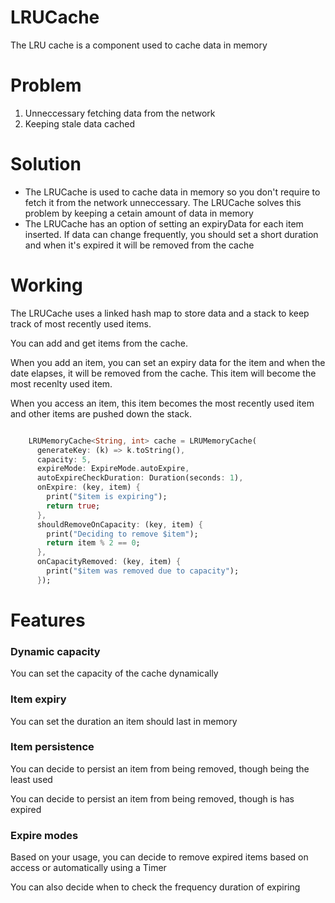 # LRUCache
The LRU cache is a component used to cache data in memory

# Problem
1. Unneccessary fetching data from the network
2. Keeping stale data cached


# Solution
*  The LRUCache is used to cache data in memory so you don't require to fetch it from the network unneccessary. The LRUCache solves this problem by keeping a cetain amount of data in memory
* The LRUCache has an option of setting an expiryData for each item inserted. If data can change frequently, you should set a short duration and when it's expired it will be removed from the cache

# Working

The LRUCache uses a linked hash map to store data and a stack to keep track of most recently used items.

You can add and get items from the cache.

When you add an item, you can set an expiry data for the item and when the date elapses, it will be removed from the cache. This item will become the most recenlty used item.

When you access an item, this item becomes the most recently used item and other items are pushed down the stack.


```dart

    LRUMemoryCache<String, int> cache = LRUMemoryCache(
      generateKey: (k) => k.toString(),
      capacity: 5,
      expireMode: ExpireMode.autoExpire,
      autoExpireCheckDuration: Duration(seconds: 1),
      onExpire: (key, item) {
        print("$item is expiring");
        return true;
      },
      shouldRemoveOnCapacity: (key, item) {
        print("Deciding to remove $item");
        return item % 2 == 0;
      },
      onCapacityRemoved: (key, item) {
        print("$item was removed due to capacity");
      });
```


# Features
### Dynamic capacity
You can set the capacity of the cache dynamically

### Item expiry
You can set the duration an item should last in memory

### Item persistence
You can decide to persist an item from being removed, though being the least used

You can decide to persist an item from being removed, though is has expired

### Expire modes
Based on your usage, you can decide to remove expired items based on access or automatically using a Timer

You can also decide when to check the frequency duration of expiring

